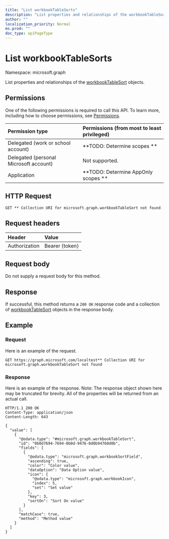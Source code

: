 ```yaml
---
title: "List workbookTableSorts"
description: "List properties and relationships of the workbookTableSort objects."
author: ""
localization_priority: Normal
ms.prod: ""
doc_type: apiPageType
---
```


# List workbookTableSorts

Namespace: microsoft.graph

List properties and relationships of the [workbookTableSort](../resources/workbooktablesort.md) objects.

## Permissions
One of the following permissions is required to call this API. To learn more, including how to choose permissions, see [Permissions](/concepts/permissions-reference.md).

|Permission type|Permissions (from most to least privileged)|
|:---|:---|
|Delegated (work or school account)|**TODO: Determine scopes **|
|Delegated (personal Microsoft account)|Not supported.|
|Application|**TODO: Determine AppOnly scopes **|

## HTTP Request
<!-- {
  "blockType": "ignored"
}
-->
``` http
GET ** Collection URI for microsoft.graph.workbookTableSort not found
```

## Request headers
|Header|Value|
|:---|:---|
|Authorization|Bearer {token}|

## Request body
Do not supply a request body for this method.

## Response
If successful, this method returns a `200 OK` response code and a collection of [workbookTableSort](../resources/workbooktablesort.md) objects in the response body.

## Example

### Request
Here is an example of the request.
<!-- {
  "blockType": "request",
  "name": "get_workbooktablesort"
}
-->
``` http
GET https://graph.microsoft.com/localtest** Collection URI for microsoft.graph.workbookTableSort not found
```

### Response
Here is an example of the response. Note: The response object shown here may be truncated for brevity. All of the properties will be returned from an actual call.
<!-- {
  "blockType": "response",
  "truncated": true,
  "@odata.type": "collection(microsoft.graph.workbooktablesort)"
}
-->
``` http
HTTP/1.1 200 OK
Content-Type: application/json
Content-Length: 643

{
  "value": [
    {
      "@odata.type": "#microsoft.graph.workbookTableSort",
      "id": "0b0d7694-7694-0b0d-9476-0d0b94760d0b",
      "fields": [
        {
          "@odata.type": "microsoft.graph.workbookSortField",
          "ascending": true,
          "color": "Color value",
          "dataOption": "Data Option value",
          "icon": {
            "@odata.type": "microsoft.graph.workbookIcon",
            "index": 5,
            "set": "Set value"
          },
          "key": 3,
          "sortOn": "Sort On value"
        }
      ],
      "matchCase": true,
      "method": "Method value"
    }
  ]
}
```

